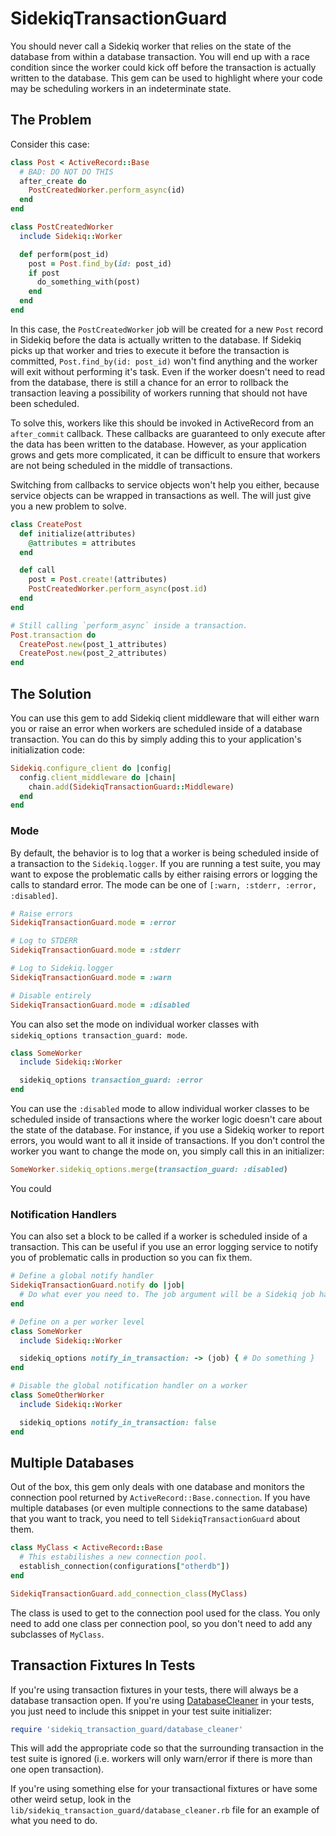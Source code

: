 # SidekiqTransactionGuard

You should never call a Sidekiq worker that relies on the state of the database from within a database transaction. You will end up with a race condition since the worker could kick off before the transaction is actually written to the database. This gem can be used to highlight where your code may be scheduling workers in an indeterminate state.

## The Problem

Consider this case:

```ruby
class Post < ActiveRecord::Base
  # BAD: DO NOT DO THIS
  after_create do
    PostCreatedWorker.perform_async(id)
  end
end

class PostCreatedWorker
  include Sidekiq::Worker

  def perform(post_id)
    post = Post.find_by(id: post_id)
    if post
      do_something_with(post)
    end
  end
end
```

In this case, the `PostCreatedWorker` job will be created for a new `Post` record in Sidekiq before the data is actually written to the database. If Sidekiq picks up that worker and tries to execute it before the transaction is committed, `Post.find_by(id: post_id)` won't find anything and the worker will exit without performing it's task. Even if the worker doesn't need to read from the database, there is still a chance for an error to rollback the transaction leaving a possibility of workers running that should not have been scheduled.

To solve this, workers like this should be invoked in ActiveRecord from an `after_commit` callback. These callbacks are guaranteed to only execute after the data has been written to the database. However, as your application grows and gets more complicated, it can be difficult to ensure that workers are not being scheduled in the middle of transactions.

Switching from callbacks to service objects won't help you either, because service objects can be wrapped in transactions as well. The will just give you a new problem to solve.

```ruby
class CreatePost
  def initialize(attributes)
    @attributes = attributes
  end

  def call
    post = Post.create!(attributes)
    PostCreatedWorker.perform_async(post.id)
  end
end

# Still calling `perform_async` inside a transaction.
Post.transaction do
  CreatePost.new(post_1_attributes)
  CreatePost.new(post_2_attributes)
end
```

## The Solution

You can use this gem to add Sidekiq client middleware that will either warn you or raise an error when workers are scheduled inside of a database transaction. You can do this by simply adding this to your application's initialization code:

```ruby
Sidekiq.configure_client do |config|
  config.client_middleware do |chain|
    chain.add(SidekiqTransactionGuard::Middleware)
  end
end
```

### Mode

By default, the behavior is to log that a worker is being scheduled inside of a transaction to the `Sidekiq.logger`. If you are running a test suite, you may want to expose the problematic calls by either raising errors or logging the calls to standard error. The mode can be one of `[:warn, :stderr, :error, :disabled]`.

```ruby
# Raise errors
SidekiqTransactionGuard.mode = :error

# Log to STDERR
SidekiqTransactionGuard.mode = :stderr

# Log to Sidekiq.logger
SidekiqTransactionGuard.mode = :warn

# Disable entirely
SidekiqTransactionGuard.mode = :disabled
```

You can also set the mode on individual worker classes with `sidekiq_options transaction_guard: mode`.

```ruby
class SomeWorker
  include Sidekiq::Worker

  sidekiq_options transaction_guard: :error
end
```


You can use the `:disabled` mode to allow individual worker classes to be scheduled inside of transactions where the worker logic doesn't care about the state of the database. For instance, if you use a Sidekiq worker to report errors, you would want to all it inside of transactions. If you don't control the worker you want to change the mode on, you simply call this in an initializer:

```ruby
SomeWorker.sidekiq_options.merge(transaction_guard: :disabled)
```

You could

### Notification Handlers

You can also set a block to be called if a worker is scheduled inside of a transaction. This can be useful if you use an error logging service to notify you of problematic calls in production so you can fix them.

```ruby
# Define a global notify handler
SidekiqTransactionGuard.notify do |job|
  # Do what ever you need to. The job argument will be a Sidekiq job hash.
end

# Define on a per worker level
class SomeWorker
  include Sidekiq::Worker

  sidekiq_options notify_in_transaction: -> (job) { # Do something }
end

# Disable the global notification handler on a worker
class SomeOtherWorker
  include Sidekiq::Worker

  sidekiq_options notify_in_transaction: false
end
```

## Multiple Databases

Out of the box, this gem only deals with one database and monitors the connection pool returned by `ActiveRecord::Base.connection`. If you have multiple databases (or even multiple connections to the same database) that you want to track, you need to tell `SidekiqTransactionGuard` about them.

```ruby
class MyClass < ActiveRecord::Base
  # This estabilishes a new connection pool.
  establish_connection(configurations["otherdb"])
end

SidekiqTransactionGuard.add_connection_class(MyClass)
```

The class is used to get to the connection pool used for the class. You only need to add one class per connection pool, so you don't need to add any subclasses of `MyClass`.

## Transaction Fixtures In Tests

If you're using transaction fixtures in your tests, there will always be a database transaction open. If you're using [DatabaseCleaner](https://github.com/DatabaseCleaner/database_cleaner) in your tests, you just need to include this snippet in your test suite initializer:

```ruby
require 'sidekiq_transaction_guard/database_cleaner'
```

This will add the appropriate code so that the surrounding transaction in the test suite is ignored (i.e. workers will only warn/error if there is more than one open transaction).

If you're using something else for your transactional fixtures or have some other weird setup, look in the `lib/sidekiq_transaction_guard/database_cleaner.rb` file for an example of what you need to do.
